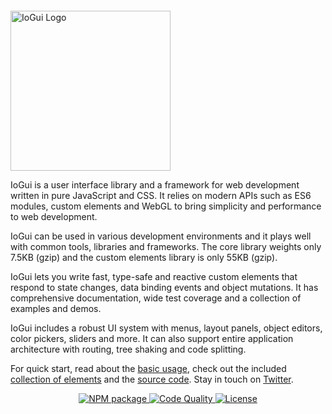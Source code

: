 <p style="margin-top:2em"><a href="https://iogui.dev" target="_blank" rel="noopener noreferrer"><img width="256" src="https://iogui.dev/io/images/logo/io-logo.svg" alt="IoGui Logo"></a></p>

IoGui is a user interface library and a framework for web development written in pure JavaScript and CSS. It relies on modern APIs such as ES6 modules, custom elements and WebGL to bring simplicity and performance to web development.

IoGui can be used in various development environments and it plays well with common tools, libraries and frameworks. The core library weights only 7.5KB (gzip) and the custom elements library is only 55KB (gzip).

IoGui lets you write fast, type-safe and reactive custom elements that respond to state changes, data binding events and object mutations. It has comprehensive documentation, wide test coverage and a collection of examples and demos.

IoGui includes a robust UI system with menus, layout panels, object editors, color pickers, sliders and more. It can also support entire application architecture with routing, tree shaking and code splitting.

For quick start, read about the [basic usage](https://iogui.dev/io/#path=docs:./docs/getting-started.md#usage), check out the included [collection of elements](https://iogui.dev/io/#path=demos:elements) and the <a href="https://github.com/io-gui/io/" target="_blank">source code</a>. Stay in touch on <a href="https://twitter.com/ioguijs" target="_blank">Twitter</a>.

<p align="center" class="badges">
  <a href="https://www.npmjs.com/package/io-gui">
    <img src="https://img.shields.io/npm/v/io-gui.svg" alt="NPM package" />
  </a>
  <a href="https://lgtm.com/projects/g/io-gui/io/context:javascript">
    <img src="https://img.shields.io/lgtm/grade/javascript/g/io-gui/io.svg?label=code%20quality" alt="Code Quality" />
  </a>
  <a href="https://github.com/io-gui/io/blob/main/LICENSE">
    <img src="https://img.shields.io/github/license/io-gui/io" alt="License" />
  </a>
</p>
